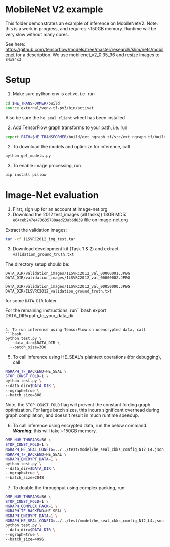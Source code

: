 # MobileNet V2 example

This folder demonstrates an example of inference on MobileNetV2.
Note: this is a work in progress, and requires ~150GB memory.
Runtime will be very slow without many cores.

See here: https://github.com/tensorflow/models/tree/master/research/slim/nets/mobilenet
for a description. We use mobilenet_v2_0.35_96 and resize images to `84x84x3`

# Setup
1. Make sure python env is active, i.e. run
```bash
cd $HE_TRANSFORMER/build
source external/venv-tf-py3/bin/activat
```
Also be sure the `he_seal_client` wheel has been installed

2. Add TensorFlow graph transforms to your path, i.e. run
```bash
export PATH=$HE_TRANSFORMER/build/ext_ngraph_tf/src/ext_ngraph_tf/build_cmake/tensorflow/bazel-bin/tensorflow/tools/graph_transforms:$PATH
```

2. To download the models and optimize for inference, call
```bash
python get_models.py
```

3. To enable image processing, run
```bash
pip install pillow
```

# Image-Net evaluation
1. First, sign up for an account at image-net.org
2. Download the 2012 test_images (all tasks)) 13GB MD5: `e64ceb247e473635708aed23ab6d839` file on image-net.org

Extract the validation images:
```bash
tar -xf ILSVRC2012_img_test.tar
```
3. Download development kit (Task 1 & 2) and extract `validation_ground_truth.txt`

The directory setup should be:
```
DATA_DIR/validation_images/ILSVRC2012_val_00000001.JPEG
DATA_DIR/validation_images/ILSVRC2012_val_00000002.JPEG
...
DATA_DIR/validation_images/ILSVRC2012_val_00050000.JPEG
DATA_DIR/ILSVRC2012_validation_ground_truth.txt
```
for some `DATA_DIR` folder.

For the remaining instructions, run```bash
export DATA_DIR=path_to_your_data_dir
```

4. To run inference using TensorFlow on unencrypted data, call
```bash
python test.py \
  --data_dir=$DATA_DIR \
  --batch_size=300
```

5. To call inference using HE_SEAL's plaintext operations (for debugging), call
```bash
NGRAPH_TF_BACKEND=HE_SEAL \
STOP_CONST_FOLD=1 \
python test.py \
--data_dir=$DATA_DIR \
--ngraph=true \
--batch_size=300
```
Note, the `STOP_CONST_FOLD` flag will prevent the constant folding graph optimization.
For large batch sizes, this incurs significant overhead during graph compilation, and doesn't result in much runtime speedup.

6. To call inference using encrypted data, run the below command. ***Warning***: this will take ~150GB memory.
```bash
OMP_NUM_THREADS=56 \
STOP_CONST_FOLD=1 \
NGRAPH_HE_SEAL_CONFIG=../../test/model/he_seal_ckks_config_N12_L4.json \
NGRAPH_TF_BACKEND=HE_SEAL \
NGRAPH_ENCRYPT_DATA=1 \
python test.py \
--data_dir=$DATA_DIR \
--ngraph=true \
--batch_size=2048
```

7. To double the throughput using complex packing, run:
```bash
OMP_NUM_THREADS=56 \
STOP_CONST_FOLD=1 \
NGRAPH_COMPLEX_PACK=1 \
NGRAPH_TF_BACKEND=HE_SEAL \
NGRAPH_ENCRYPT_DATA=1 \
NGRAPH_HE_SEAL_CONFIG=../../test/model/he_seal_ckks_config_N12_L4.json NGRAPH_BATCH_DATA=1 \
python test.py \
--data_dir=$DATA_DIR \
--ngraph=true \
--batch_size=4096